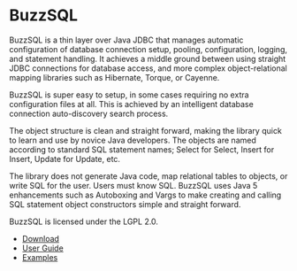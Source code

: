 # BuzzSQL

BuzzSQL is a thin layer over Java JDBC that manages automatic configuration of 
database connection setup, pooling, configuration, logging, and statement 
handling.  It achieves a middle ground between using straight JDBC connections 
for database access, and more complex object-relational mapping libraries such 
as Hibernate, Torque, or Cayenne.  

BuzzSQL is super easy to setup, in some cases requiring no extra configuration 
files at all.  This is achieved by an intelligent database connection 
auto-discovery search process.  

The object structure is clean and straight forward, making the library quick 
to learn and use by novice Java developers.  The objects are named according to 
standard SQL statement names; Select for Select, Insert for Insert, Update for 
Update, etc.

The library does not generate Java code, map relational tables to objects, or 
write SQL for the user.  Users must know SQL.  BuzzSQL uses Java 5 enhancements 
such as Autoboxing and Vargs to make creating and calling SQL statement object 
constructors simple and straight forward.

BuzzSQL is licensed under the LGPL 2.0.

+ [Download](https://github.com/monospacesoftware/buzzsql/raw/master/archive/buzzsql-1.3.8.zip)
+ [User Guide](https://htmlpreview.github.io/?https://raw.githubusercontent.com/monospacesoftware/buzzsql/master/doc/userguide.html)
+ [Examples](https://github.com/monospacesoftware/buzzsql/tree/master/example)
